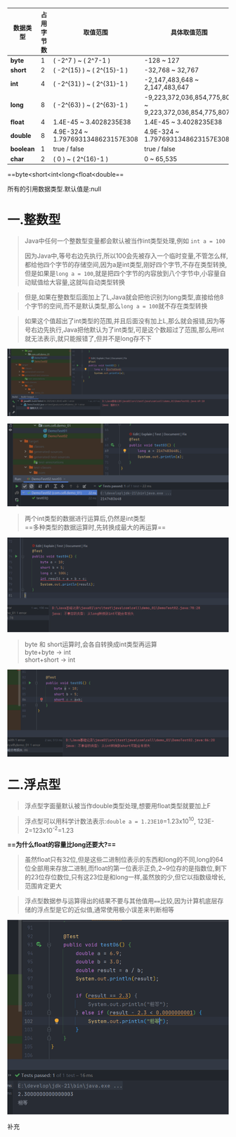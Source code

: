 
| 数据类型        | 占用字节数 | 取值范围                              | 具体取值范围                                                 | 默认值      |
| ----------- | ----- | --------------------------------- | ------------------------------------------------------ | -------- |
| **byte**    | 1     | \( -2^7 \) ~ \( 2^7-1 \)          | -128 ~ 127                                             | 0        |
| **short**   | 2     | \( -2^{15} \) ~ \( 2^{15}-1 \)    | -32,768 ~ 32,767                                       | 0        |
| **int**     | 4     | \( -2^{31} \) ~ \( 2^{31}-1 \)    | -2,147,483,648 ~ 2,147,483,647                         | 0        |
| **long**    | 8     | \( -2^{63} \) ~ \( 2^{63}-1 \)    | -9,223,372,036,854,775,808 ~ 9,223,372,036,854,775,807 | 0L       |
| **float**   | 4     | 1.4E-45 ~ 3.4028235E38            | 1.4E-45 ~ 3.4028235E38                                 | 0.0f     |
| **double**  | 8     | 4.9E-324 ~ 1.7976931348623157E308 | 4.9E-324 ~ 1.7976931348623157E308                      | 0.0d     |
| **boolean** | 1     | true / false                      | true / false                                           | false    |
| **char**    | 2     | \( 0 \) ~ \( 2^{16}-1 \)          | 0 ~ 65,535                                             | '\u0000' |

==byte<short<int<long<float<double==

所有的引用数据类型.默认值是:null

# 一.整数型

>Java中任何一个整数型变量都会默认被当作int类型处理,例如 `int a = 100`
>
>因为Java中,等号右边先执行,所以100会先被存入一个临时变量,不管怎么样,都给他四个字节的存储空间,因为a是int类型,刚好四个字节,不存在类型转换,但是如果是`long a = 100`,就是把四个字节的内容放到八个字节中,小容量自动赋值给大容量,这就叫自动类型转换

>但是,如果在整数型后面加上了L,Java就会把他识别为long类型,直接给他8个字节的空间,而不是默认类型,那么`long a = 100`就不存在类型转换

>如果这个值超出了int类型的范围,并且后面没有加上L,那么就会报错,因为等号右边先执行,Java把他默认为了int类型,可是这个数超过了范围,那么用int就无法表示,就只能报错了,但并不是long存不下

![](images/数据类型/file-20250403204432.png)

![](images/数据类型/file-20250403204452.png)

>两个int类型的数据进行运算后,仍然是int类型  
>==多种类型的数据运算时,先转换成最大的再运算==

![](images/数据类型/file-20250403211210.png)

>byte 和 short运算时,会各自转换成int类型再运算  
>byte+byte -> int  
>short+short -> int

![](images/数据类型/file-20250403212031.png)

# 二.浮点型

>浮点型字面量默认被当作double类型处理,想要用float类型就要加上F

>浮点型可以用科学计数法表示:`double a = 1.23E10`=1.23x10<sup>10</sup>, 123E-2=123x10<sup>-2</sup>=1.23

**==为什么float的容量比long还要大?==**

>虽然float只有32位,但是这些二进制位表示的东西和long的不同,long的64位全部用来存放二进制,而float的第一位表示正负,2~9位存的是指数位,剩下的23位存位数位,只有这23位是和long一样,虽然放的少,但它以指数级增长,范围肯定更大

>浮点型数据参与运算得出的结果不要与其他值用`==`比较,因为计算机底层存储的浮点型是它的近似值,通常使用极小误差来判断相等

![](images/数据类型/file-20250403220327.png)

<a id="char-todo">补充</a>